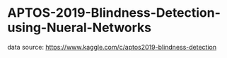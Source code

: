 # APTOS-2019-Blindness-Detection-using-Nueral-Networks

data source: https://www.kaggle.com/c/aptos2019-blindness-detection
